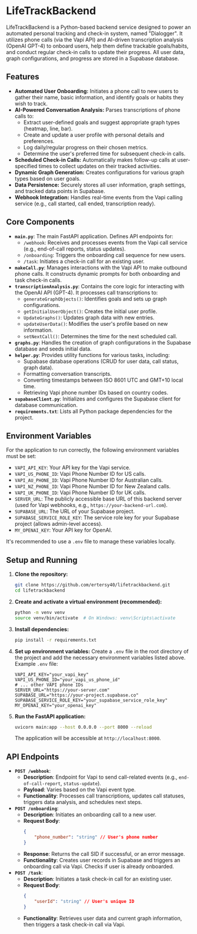# LifeTrackBackend

LifeTrackBackend is a Python-based backend service designed to power an automated personal tracking and check-in system, named "Dialogger". It utilizes phone calls (via the Vapi API) and AI-driven transcription analysis (OpenAI GPT-4) to onboard users, help them define trackable goals/habits, and conduct regular check-in calls to update their progress. All user data, graph configurations, and progress are stored in a Supabase database.

## Features

*   **Automated User Onboarding:** Initiates a phone call to new users to gather their name, basic information, and identify goals or habits they wish to track.
*   **AI-Powered Conversation Analysis:** Parses transcriptions of phone calls to:
    *   Extract user-defined goals and suggest appropriate graph types (heatmap, line, bar).
    *   Create and update a user profile with personal details and preferences.
    *   Log daily/regular progress on their chosen metrics.
    *   Determine the user's preferred time for subsequent check-in calls.
*   **Scheduled Check-in Calls:** Automatically makes follow-up calls at user-specified times to collect updates on their tracked activities.
*   **Dynamic Graph Generation:** Creates configurations for various graph types based on user goals.
*   **Data Persistence:** Securely stores all user information, graph settings, and tracked data points in Supabase.
*   **Webhook Integration:** Handles real-time events from the Vapi calling service (e.g., call started, call ended, transcription ready).

## Core Components

*   **`main.py`**: The main FastAPI application. Defines API endpoints for:
    *   `/webhook`: Receives and processes events from the Vapi call service (e.g., end-of-call reports, status updates).
    *   `/onboarding`: Triggers the onboarding call sequence for new users.
    *   `/task`: Initiates a check-in call for an existing user.
*   **`makeCall.py`**: Manages interactions with the Vapi API to make outbound phone calls. It constructs dynamic prompts for both onboarding and task check-in calls.
*   **`transcriptionAnalysis.py`**: Contains the core logic for interacting with the OpenAI API (GPT-4). It processes call transcriptions to:
    *   `generateGraphObjects()`: Identifies goals and sets up graph configurations.
    *   `getInitialUserObject()`: Creates the initial user profile.
    *   `UpdateGraphs()`: Updates graph data with new entries.
    *   `updateUserData()`: Modifies the user's profile based on new information.
    *   `setNextCall()`: Determines the time for the next scheduled call.
*   **`graphs.py`**: Handles the creation of graph configurations in the Supabase database and seeds initial data.
*   **`helper.py`**: Provides utility functions for various tasks, including:
    *   Supabase database operations (CRUD for user data, call status, graph data).
    *   Formatting conversation transcripts.
    *   Converting timestamps between ISO 8601 UTC and GMT+10 local time.
    *   Retrieving Vapi phone number IDs based on country codes.
*   **`supabaseClient.py`**: Initializes and configures the Supabase client for database communication.
*   **`requirements.txt`**: Lists all Python package dependencies for the project.

## Environment Variables

For the application to run correctly, the following environment variables must be set:
*   `VAPI_API_KEY`: Your API key for the Vapi service.
*   `VAPI_US_PHONE_ID`: Vapi Phone Number ID for US calls.
*   `VAPI_AU_PHONE_ID`: Vapi Phone Number ID for Australian calls.
*   `VAPI_NZ_PHONE_ID`: Vapi Phone Number ID for New Zealand calls.
*   `VAPI_UK_PHONE_ID`: Vapi Phone Number ID for UK calls.
*   `SERVER_URL`: The publicly accessible base URL of this backend server (used for Vapi webhooks, e.g., `https://your-backend-url.com`).
*   `SUPABASE_URL`: The URL of your Supabase project.
*   `SUPABASE_SERVICE_ROLE_KEY`: The service role key for your Supabase project (allows admin-level access).
*   `MY_OPENAI_KEY`: Your API key for OpenAI.

It's recommended to use a `.env` file to manage these variables locally.

## Setup and Running

1.  **Clone the repository:**
    ```bash
    git clone https://github.com/ertersy40/lifetrackbackend.git
    cd lifetrackbackend
    ```
2.  **Create and activate a virtual environment (recommended):**
    ```bash
    python -m venv venv
    source venv/bin/activate  # On Windows: venv\Scripts\activate
    ```
3.  **Install dependencies:**
    ```bash
    pip install -r requirements.txt
    ```
4.  **Set up environment variables:**
    Create a `.env` file in the root directory of the project and add the necessary environment variables listed above.
    Example `.env` file:
    ```env
    VAPI_API_KEY="your_vapi_key"
    VAPI_US_PHONE_ID="your_vapi_us_phone_id"
    # ... other VAPI phone IDs
    SERVER_URL="https://your-server.com"
    SUPABASE_URL="https://your-project.supabase.co"
    SUPABASE_SERVICE_ROLE_KEY="your_supabase_service_role_key"
    MY_OPENAI_KEY="your_openai_key"
    ```
5.  **Run the FastAPI application:**
    ```bash
    uvicorn main:app --host 0.0.0.0 --port 8000 --reload
    ```
    The application will be accessible at `http://localhost:8000`.

## API Endpoints

*   **`POST /webhook`**:
    *   **Description**: Endpoint for Vapi to send call-related events (e.g., `end-of-call-report`, `status-update`).
    *   **Payload**: Varies based on the Vapi event type.
    *   **Functionality**: Processes call transcriptions, updates call statuses, triggers data analysis, and schedules next steps.
*   **`POST /onboarding`**:
    *   **Description**: Initiates an onboarding call to a new user.
    *   **Request Body**:
        ```json
        {
            "phone_number": "string" // User's phone number
        }
        ```
    *   **Response**: Returns the call SID if successful, or an error message.
    *   **Functionality**: Creates user records in Supabase and triggers an onboarding call via Vapi. Checks if user is already onboarded.
*   **`POST /task`**:
    *   **Description**: Initiates a task check-in call for an existing user.
    *   **Request Body**:
        ```json
        {
            "userId": "string" // User's unique ID
        }
        ```
    *   **Functionality**: Retrieves user data and current graph information, then triggers a task check-in call via Vapi.
